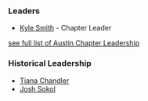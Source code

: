 ### Leaders

* [Kyle Smith](mailto:kyle.smith@owasp.org) - Chapter Leader


[see full list of Austin Chapter Leadership](leadership.html)


### Historical Leadership
* [Tiana Chandler](mailto:tiana.chandler@owasp.org)
* [Josh Sokol](mailto:josh.sokol@owasp.org)
